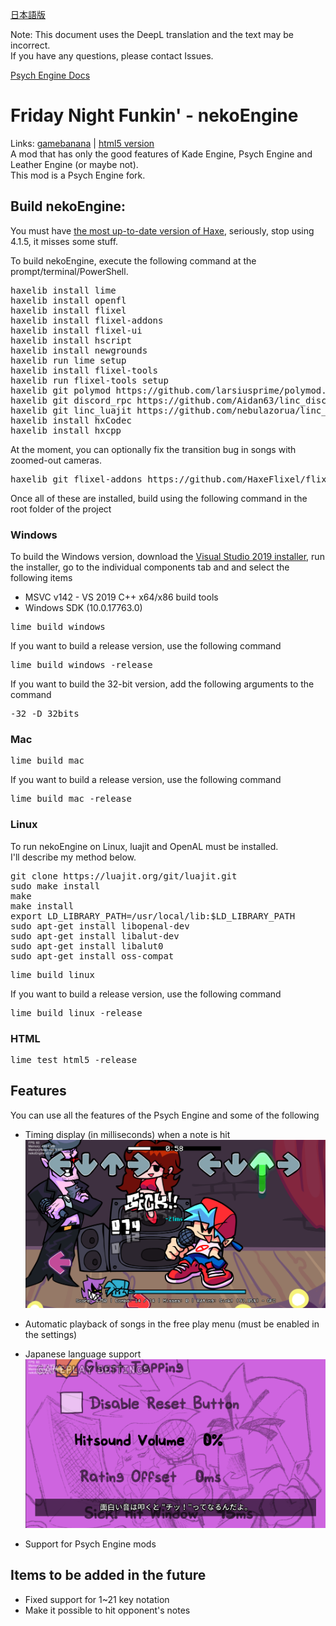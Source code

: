 [日本語版](README_ja-jp.md)  

Note: This document uses the DeepL translation and the text may be incorrect.  
If you have any questions, please contact Issues.  
  
[Psych Engine Docs](PsychEngine.md)
# Friday Night Funkin' - nekoEngine
Links: [gamebanana](https://gamebanana.com/mods/406751) | [html5 version](https://www.nennneko5787.ml/FNF-nekoEngine)  
A mod that has only the good features of Kade Engine, Psych Engine and Leather Engine (or maybe not).  
This mod is a Psych Engine fork.

## Build nekoEngine:
You must have [the most up-to-date version of Haxe](https://haxe.org/download/), seriously, stop using 4.1.5, it misses some stuff.  

To build nekoEngine, execute the following command at the prompt/terminal/PowerShell.  
<pre>
haxelib install lime
haxelib install openfl
haxelib install flixel
haxelib install flixel-addons
haxelib install flixel-ui
haxelib install hscript
haxelib install newgrounds
haxelib run lime setup
haxelib install flixel-tools
haxelib run flixel-tools setup
haxelib git polymod https://github.com/larsiusprime/polymod.git
haxelib git discord_rpc https://github.com/Aidan63/linc_discord-rpc
haxelib git linc_luajit https://github.com/nebulazorua/linc_luajit
haxelib install hxCodec
haxelib install hxcpp
</pre>
At the moment, you can optionally fix the transition bug in songs with zoomed-out cameras.
<pre>
haxelib git flixel-addons https://github.com/HaxeFlixel/flixel-addons
</pre>
Once all of these are installed, build using the following command in the root folder of the project
### Windows
To build the Windows version, download the [Visual Studio 2019 installer](https://download.visualstudio.microsoft.com/download/pr/3105fcfe-e771-41d6-9a1c-fc971e7d03a7/8eb13958dc429a6e6f7e0d6704d43a55f18d02a253608351b6bf6723ffdaf24e/vs_Community.exe), run the installer, go to the individual components tab and and select the following items

* MSVC v142 - VS 2019 C++ x64/x86 build tools
* Windows SDK (10.0.17763.0)

<pre>
lime build windows
</pre>
If you want to build a release version, use the following command
<pre>
lime build windows -release
</pre>
If you want to build the 32-bit version, add the following arguments to the command
<pre>
-32 -D 32bits
</pre>
### Mac
<pre>
lime build mac
</pre>
If you want to build a release version, use the following command
<pre>
lime build mac -release
</pre>
### Linux
To run nekoEngine on Linux, luajit and OpenAL must be installed.  
I'll describe my method below.
<pre>
git clone https://luajit.org/git/luajit.git
sudo make install
make
make install
export LD_LIBRARY_PATH=/usr/local/lib:$LD_LIBRARY_PATH 
sudo apt-get install libopenal-dev
sudo apt-get install libalut-dev
sudo apt-get install libalut0
sudo apt-get install oss-compat
</pre>
<pre>
lime build linux
</pre>
If you want to build a release version, use the following command
<pre>
lime build linux -release
</pre>
### HTML
<pre>
lime test html5 -release
</pre>
## Features
You can use all the features of the Psych Engine and some of the following
* Timing display (in milliseconds) when a note is hit
<img src="README_assets/キャプチャ_2022_10_21_18_09_51_103.png"></img>

* Automatic playback of songs in the free play menu (must be enabled in the settings)
* Japanese language support
<img src="README_assets/キャプチャ_2022_10_21_18_13_07_533.png"></img>

* Support for Psych Engine mods
## Items to be added in the future
* Fixed support for 1~21 key notation
* Make it possible to hit opponent's notes